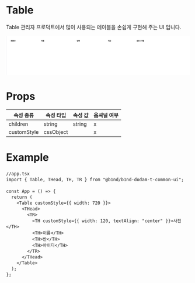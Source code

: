 # Table

Table 관리자 프로덕트에서 많이 사용되는 테이블을 손쉽게 구현해 주는 UI 입니다.

![Table](../img/Table.png)

# Props

| 속성 종류   | 속성 타입 | 속성 값 | 옵셔널 여부 |
| ----------- | --------- | ------- | ----------- |
| children    | string    | string  | x           |
| customStyle | cssObject |         | x           |

# Example

```tsx
//app.tsx
import { Table, THead, TH, TR } from "@b1nd/b1nd-dodam-t-common-ui";

const App = () => {
  return (
    <Table customStyle={{ width: 720 }}>
      <THead>
        <TR>
          <TH customStyle={{ width: 120, textAlign: "center" }}>사진</TH>
          <TH>이름</TH>
          <TH>반</TH>
          <TH>아이디</TH>
        </TR>
      </THead>
    </Table>
  );
};
```
